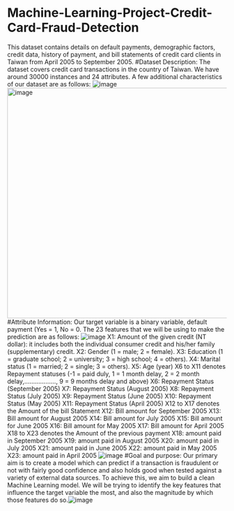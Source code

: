 # Machine-Learning-Project-Credit-Card-Fraud-Detection
This dataset contains details on default payments, demographic factors, credit data, history of payment, and bill statements of credit card clients in Taiwan from April 2005 to September 2005.
#Dataset Description:
The dataset covers credit card transactions in the country of Taiwan. We have around 30000 instances and 24 attributes. A few additional characteristics of our dataset are as follows:
![image](https://user-images.githubusercontent.com/30767136/205475898-de25afce-9d74-4264-acd4-f5c704e84fa2.png)
<img width="528" alt="image" src="https://user-images.githubusercontent.com/30767136/205475902-ae80c174-fdd9-4280-8076-3ca93e509f30.png">
#Attribute Information:
Our target variable is a binary variable, default payment (Yes = 1, No = 0. The 23 features that we will be using to make the prediction are as follows:
![image](https://user-images.githubusercontent.com/30767136/205475904-1bd2e5b8-9a9b-4928-b7ac-6df742c2afe0.png)
X1: Amount of the given credit (NT dollar): it includes both the individual consumer credit and his/her family (supplementary) credit.
X2: Gender (1 = male; 2 = female).
X3: Education (1 = graduate school; 2 = university; 3 = high school; 4 = others).
X4: Marital status (1 = married; 2 = single; 3 = others).
X5: Age (year)
X6 to X11 denotes Repayment statuses (-1 = paid duly, 1 = 1 month delay, 2 = 2 month delay,………………, 9 = 9 months delay and above)
X6: Repayment Status (September 2005)
X7: Repayment Status (August 2005)
X8: Repayment Status (July 2005)
X9: Repayment Status (June 2005)
X10: Repayment Status (May 2005)
X11: Repayment Status (April 2005)
X12 to X17 denotes the Amount of the bill Statement
X12: Bill amount for September 2005
X13: Bill amount for August 2005
X14: Bill amount for July 2005
X15: Bill amount for June 2005
X16: Bill amount for May 2005
X17: Bill amount for April 2005
X18 to X23 denotes the Amount of the previous payment
X18: amount paid in September 2005
X19: amount paid in August 2005
X20: amount paid in July 2005
X21: amount paid in June 2005
X22: amount paid in May 2005
X23: amount paid in April 2005
![image](https://user-images.githubusercontent.com/30767136/205475908-b7e8c12c-9300-415b-8485-7ca311d93733.png)
#Goal and purpose:
Our primary aim is to create a model which can predict if a transaction is fraudulent or not with fairly good confidence and also holds good when tested against a variety of external data sources. To achieve this, we aim to build a clean Machine Learning model. We will be trying to identify the key features that influence the target variable the most, and also the magnitude by which those features do so.![image](https://user-images.githubusercontent.com/30767136/205475919-0429cc16-3f57-4f4c-890d-01f71542f80c.png)
